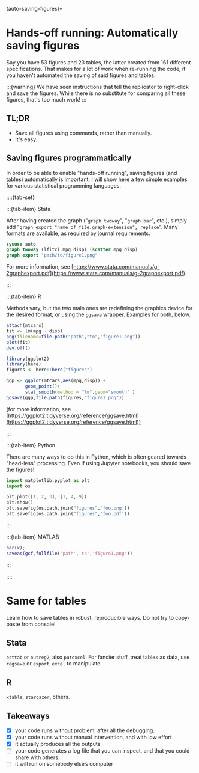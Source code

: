 (auto-saving-figures)=
# Hands-off running: Automatically saving figures

Say you have 53 figures and 23 tables, the latter created from 161 different specifications. That makes for a lot of work when re-running the code, if you haven't automated the saving of said figures and tables. 


:::{warning}
We have seen instructions that tell the replicator to right-click and save the figures. While there is no substitute for comparing all these figures, that's too much work!
:::

## TL;DR

- Save all figures using commands, rather than manually.
- It's easy.

## Saving figures programmatically

In order to be able to enable "hands-off running", saving figures (and tables) automatically is important. I will show here a few simple examples for various statistical programming languages. 


::::{tab-set}


:::{tab-item} Stata

After having created the graph ("`graph twoway`", "`graph bar`", etc.), simply add "`graph export "name_of_file.graph-extension", replace`". Many formats are available, as required by journal requirements. 


```stata
sysuse auto
graph twoway (lfitci mpg disp) (scatter mpg disp)
graph export "path/to/figure1.png"
```

For more information, see [https://www.stata.com/manuals/g-2graphexport.pdf](https://www.stata.com/manuals/g-2graphexport.pdf).


:::

:::{tab-item} R

Methods vary, but the two main ones are redefining the graphics device for the desired format, or using the `ggsave` wrapper. Examples for both, below.

```r
attach(mtcars)
fit <- lm(mpg ~ disp)
png(filename=file.path("path","to","figure1.png"))
plot(fit)
dev.off()
```

```r
library(ggplot2)
library(here)
figures <- here::here("figures")

ggp <- ggplot(mtcars,aes(mpg,disp)) + 
       geom_point()+ 
       stat_smooth(method = "lm",geom="smooth" )
ggsave(ggp,file.path(figures,"figure1.png"))
```

(for more information, see [https://ggplot2.tidyverse.org/reference/ggsave.html](https://ggplot2.tidyverse.org/reference/ggsave.html))


:::

:::{tab-item} Python

There are many ways to do this in Python, which is often geared towards "head-less" processing. Even if using Jupyter notebooks, you should save the figures!

```python
import matplotlib.pyplot as plt
import os

plt.plot([1, 2, 3], [1, 4, 9])
plt.show()
plt.savefig(os.path.join("figures",'foo.png'))
plt.savefig(os.path.join("figures",'foo.pdf'))
```


:::

:::{tab-item} MATLAB

```matlab
bar(x);
saveas(gcf,fullfile('path','to','figure1.png'))
```
:::

::::


# Same for tables 

Learn how to save tables in robust, reproducible ways. Do not try to copy-paste from console!

## Stata

`esttab` or `outreg2`, also `putexcel`. For fancier stuff, treat tables as data, use `regsave` or `export excel` to manipulate.

## R

`xtable`, `stargazer`, others.


## Takeaways

- [x] your code runs without problem, after all the debugging.
- [x] your code runs without manual intervention, and with low effort
- [x] it actually produces all the outputs
- [ ] your code generates a log file that you can inspect, and that you could share with others.
- [ ] it will run on somebody else’s computer
